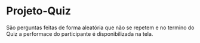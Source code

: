 # Projeto-Quiz
 São perguntas feitas de forma aleatória que não se repetem e no termino do Quiz a performace do participante é disponibilizada na tela.
